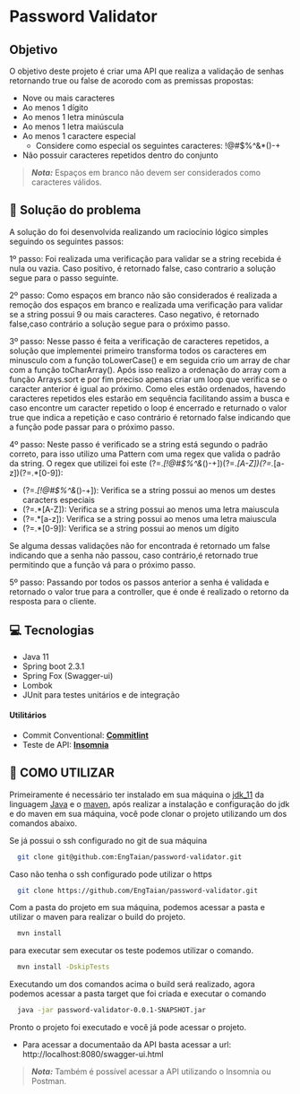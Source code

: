 # Password Validator

## Objetivo 

O objetivo deste projeto é criar uma API que realiza a validação de senhas retornando true ou false de acorodo com as premissas propostas:

- Nove ou mais caracteres
- Ao menos 1 dígito
- Ao menos 1 letra minúscula
- Ao menos 1 letra maiúscula
- Ao menos 1 caractere especial
  - Considere como especial os seguintes caracteres: !@#$%^&*()-+
- Não possuir caracteres repetidos dentro do conjunto
> **_Nota:_**  Espaços em branco não devem ser considerados como caracteres válidos.

## :rocket: Solução do problema
A solução do foi desenvolvida realizando um raciocínio lógico simples seguindo os seguintes passos:

  1º passo: Foi realizada uma verificação para validar se a string recebida é nula ou vazia. Caso positivo, é retornado false, caso contrario a solução segue para o passo seguinte.
  
  2º passo: Como espaços em branco não são considerados é realizada a remoção dos espaços em branco e realizada uma verificação para validar se a string possui 9 ou mais caracteres. Caso negativo, é retornado false,caso contrário a solução segue para o próximo passo.
  
  3º passo: Nesse passo é feita a verificação de caracteres repetidos, a solução que implementei primeiro transforma todos os caracteres em minusculo com a função toLowerCase() e em seguida crio um array de char com a função toCharArray(). Após isso realizo a ordenação do array com a função Arrays.sort e por fim preciso apenas criar um loop que verifica se o caracter anterior é igual ao próximo. Como eles estão ordenados, havendo caracteres repetidos eles estarão em sequência facilitando assim a busca e caso encontre um caracter repetido o loop é encerrado e returnado o valor true que indica a repetição e caso contrário é retornado false indicando que a função pode passar para o próximo passo.
  
  4º passo: Neste passo é verificado se a string está segundo o padrão correto, para isso utilizo uma Pattern com uma regex que valida o padrão da string. O regex que utilizei foi este (?=.*[!@#$%^&*()-+])(?=.*[A-Z])(?=.*[a-z])(?=.*[0-9]):
   
   - (?=.*[!@#$%^&*()-+]): Verifica se a string possui ao menos um destes caracters especiais
   - (?=.*[A-Z]): Verifica se a string possui ao menos uma letra maiuscula
   - (?=.*[a-z]): Verifica se a string possui ao menos uma letra maiuscula
   - (?=.*[0-9]): Verifica se a string possui ao menos um dígito

Se alguma dessas validações não for encontrada é retornado um false indicando que a senha não passou, caso contrário,é retornado true permitindo que a função vá para o próximo passo.

  5º passo: Passando por todos os passos anterior a senha é validada e retornado o valor true para a controller, que é onde é realizado o retorno da resposta para o cliente. 

## :computer: Tecnologias

  - Java 11
  - Spring boot 2.3.1
  - Spring Fox (Swagger-ui)
  - Lombok
  - JUnit para testes unitários e de integração
  
  #### **Utilitários**

- Commit Conventional: **[Commitlint][commitlint]**
- Teste de API: **[Insomnia][insomnia]**

## **:wine_glass: COMO UTILIZAR**

Primeiramente é necessário ter instalado em sua máquina o [jdk_11] da linguagem [Java] e o [maven], após realizar a instalação e configuração do jdk e do maven em sua máquina, você pode clonar o projeto utilizando um dos comandos abaixo.

Se já possui o ssh configurado no git de sua máquina 

```sh
  git clone git@github.com:EngTaian/password-validator.git
```

Caso não tenha o ssh configurado pode utilizar o https 

```sh
  git clone https://github.com/EngTaian/password-validator.git
```

Com a pasta do projeto em sua máquina, podemos acessar a pasta e utilizar o maven para realizar o build do projeto.

```sh
  mvn install
```
para executar sem executar os teste podemos utilizar o comando.

```sh
  mvn install -DskipTests
```
Executando um dos comandos acima o build será realizado, agora podemos acessar a pasta target que foi criada e executar o comando
````sh
  java -jar password-validator-0.0.1-SNAPSHOT.jar
````
Pronto o projeto foi executado e você já pode acessar o projeto.
  
  - Para acessar a documentaão da API basta acessar a url: http://localhost:8080/swagger-ui.html 

> **_Nota:_**  Também é possível acessar a API utilizando o Insomnia ou Postman. 


<!-- Techs -->

[commitlint]: https://github.com/conventional-changelog/commitlint
[insomnia]: https://insomnia.rest/
[jdk_11]: https://www.oracle.com/java/technologies/javase-jdk11-downloads.html
[Java]: https://pt.wikipedia.org/wiki/Java_(linguagem_de_programa%C3%A7%C3%A3o)
[maven]: https://maven.apache.org/download.cgi
